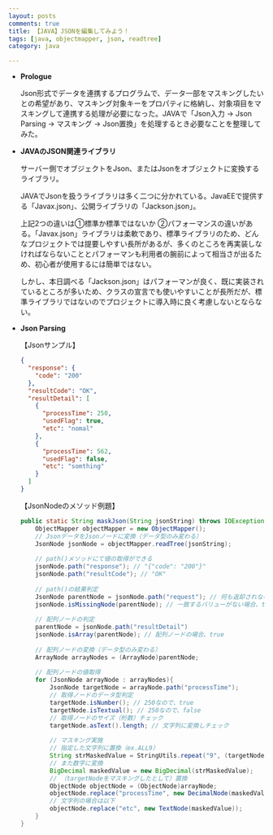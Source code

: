 ```yaml
---
layout: posts
comments: true
title: 【JAVA】JSONを編集してみよう！
tags: [java, objectmapper, json, readtree]
category: java

---
```


* **Prologue**

  Json形式でデータを連携するプログラムで、データ一部をマスキングしたいとの希望があり、マスキング対象キーをプロパティに格納し、対象項目をマスキングして連携する処理が必要になった。JAVAで「Json入力 → Json Parsing → マスキング → Json置換」を処理するとき必要なことを整理してみた。

  

* **JAVAのJSON関連ライブラリ**

  サーバー側でオブジェクトをJson、またはJsonをオブジェクトに変換するライブラリ。

  JAVAでJsonを扱うライブラリは多く二つに分かれている。JavaEEで提供する「Javax.json」、公開ライブラリの「Jackson.json」。

  上記2つの違いは①標準か標準ではないか ②パフォーマンスの違いがある。「Javax.json」ライブラリは柔軟であり、標準ライブラリのため、どんなプロジェクトでは提要しやすい長所があるが、多くのところを再実装しなければならないこととパフォーマンも利用者の腕前によって相当さが出るため、初心者が使用するには簡単ではない。

  しかし、本日調べる「Jackson.json」はパフォーマンが良く、既に実装されているところが多いため、クラスの宣言でも使いやすいことが長所だが、標準ライブラリではないのでプロジェクトに導入時に良く考慮しないとならない。

* **Json Parsing**

  【Jsonサンプル】

  ```json
  {
    "response": {
      "code": "200"
    },
    "resultCode": "OK",
    "resultDetail": [
      {
        "processTime": 250,
        "usedFlag": true,
        "etc": "nomal"
      },
      {
        "processTime": 562,
        "usedFlag": false,
        "etc": "somthing"
      }
    ]
  }
  ```

  【JsonNodeのメソッド例題】

  ```java
  public static String maskJson(String jsonString) throws IOException{
      ObjectMapper objectMapper = new ObjectMapper();
      // JsonデータをJsonノードに変換（データ型のみ変わる） 
      JsonNode jsonNode = objectMapper.readTree(jsonString);
      
      // path()メソッドにて値の取得ができる
      jsonNode.path("response"); // "{"code": "200"}"
      jsonNode.path("resultCode"); // "OK"
      
      // path()の結果判定
      JsonNode parentNode = jsonNode.path("request"); // 何も返却されない
      jsonNode.isMissingNode(parentNode); // 一致するバリューがない場合、true
      
      // 配列ノードの判定
      parentNode = jsonNode.path("resultDetail")
      jsonNode.isArray(parentNode); // 配列ノードの場合、true
      
      // 配列ノードの変換（データ型のみ変わる）
      ArrayNode arrayNodes = (ArrayNode)parentNode;
      
      // 配列ノードの値取得
      for (JsonNode arrayNode : arrayNodes){
          JsonNode targetNode = arrayNode.path("processTime");
          // 取得ノードのデータ型判定
          targetNode.isNumber(); // 250なので、true
          targetNode.isTextual(); // 250なので、false
          // 取得ノードのサイズ（桁数）チェック
          targetNode.asText().length; // 文字列に変換しチェック
          
          // マスキング実施
          // 指定した文字列に置換（ex.ALL9）
          String strMaskedValue = StringUtils.repeat("9", (targetNode.asText()).length());
          // また数字に変換
          BigDecimal maskedValue = new BigDecimal(strMaskedValue);
          // （targetNodeをマスキングしたとして）置換
          ObjectNode objectNode = (ObjectNode)arrayNode;
          objectNode.replace("processTime", new DecimalNode(maskedValue));
          // 文字列の場合は以下
          objectNode.replace("etc", new TextNode(maskedValue));
      }
  }
  ```
